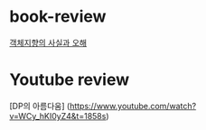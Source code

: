 # book-review

[객체지향의 사실과 오해](https://github.com/sunlike0508/book-review/blob/main/%EA%B0%9D%EC%B2%B4%EC%A7%80%ED%96%A5%EC%9D%98%EC%98%A4%ED%95%B4%EC%99%80%EC%82%AC%EC%8B%A4.md)


# Youtube review

[DP의 아름다움] (https://www.youtube.com/watch?v=WCy_hKI0yZ4&t=1858s)

